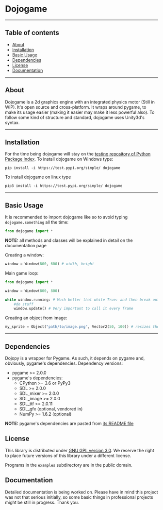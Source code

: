 # Dojogame

---
## Table of contents
* [About](#about)
* [Installation](#installation)
* [Basic Usage](#basic-usage)
* [Dependencies](#dependencies)
* [License](#license)
* [Documentation](#doc)

---

## About
Dojogame is a 2d graphics engine with an integrated physics motor (Still in WIP). It's open source and cross-platform.
It wraps around pygame, to make its usage easier (making it easier may make it less powerful also).
To follow some kind of structure and standard, dojogame uses Unity3d's syntax.

---

## Installation
For the time being dojogame will stay on the
[testing repository of Python Package Index](https://test.pypi.org/project/dojogame/ "link to the testing project").
To install dojogame on Windows type:

`pip install -i https://test.pypi.org/simple/ dojogame`

To install dojogame on linux type

`pip3 install -i https://test.pypi.org/simple/ dojogame`

---

## Basic Usage
It is recommended to import dojogame like so to avoid typing `dojogame.something` all the time:
````python
from dojogame import *
````
**NOTE:** all methods and classes will be explained in detail on the documentation page

Creating a window:
```python
window = Window(800, 600) # width, height
```

Main game loop:
```python
from dojogame import *

window = Window(800, 800)

while window.running: # Much better that while True: and then break out of it
    #do stuff
    window.update() # Very important to call it every frame
```

Creating an object from image:
```python
my_sprite = Object("path/to/image.png", Vector2(50, 100)) # resizes the image to 50px*100px
```

---

## Dependencies
Dojopy is a wrapper for Pygame. As such, it depends on pygame and, obviously, pygame's dependencies.
Dependency versions:
* pygame >= 2.0.0
* pygame's dependencies:
  * CPython >= 3.6 or PyPy3
  * SDL >= 2.0.0
  * SDL_mixer >= 2.0.0
  * SDL_image >= 2.0.0
  * SDL_ttf >= 2.0.11
  * SDL_gfx (optional, vendored in)
  * NumPy >= 1.6.2 (optional)
  
**NOTE:** pygame's dependencies are pasted from [its README file](https://github.com/pygame/pygame#dependencies)

## License
This library is distributed under [GNU GPL version 3.0](https://www.gnu.org/licenses/gpl-3.0.en.html).
We reserve the right to place future versions of this library under a different license.

Programs in the `examples` subdirectory are in the public domain.

## Documentation
Detailed documentation is being worked on. Please have in mind this project was not that serious initially,
so some basic things in professional projects might be still in progress. Thank you.



